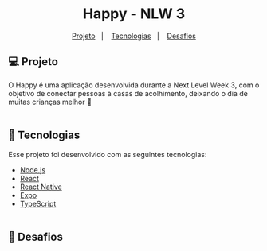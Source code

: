 <h1 align="center"> Happy - NLW 3 </h1>

<p align="center">
   <a href="#-projeto">Projeto</a>&nbsp;&nbsp;&nbsp;|&nbsp;&nbsp;&nbsp;
   <a href="#-tecnologias">Tecnologias</a>&nbsp;&nbsp;&nbsp;|&nbsp;&nbsp;&nbsp;
   <a href="#-desafios">Desafios</a>
</p>

## 💻 Projeto

O Happy é uma aplicação desenvolvida durante a Next Level Week 3, com o objetivo de conectar pessoas à casas de acolhimento, deixando o dia de muitas crianças melhor 💙
<br /><br />
## 🚀 Tecnologias

Esse projeto foi desenvolvido com as seguintes tecnologias:

- [Node.js](https://nodejs.org/en/)
- [React](https://reactjs.org)
- [React Native](https://facebook.github.io/react-native/)
- [Expo](https://expo.io/)
- [TypeScript](https://www.typescriptlang.org/)
<br /><br />
## 🧠 Desafios
